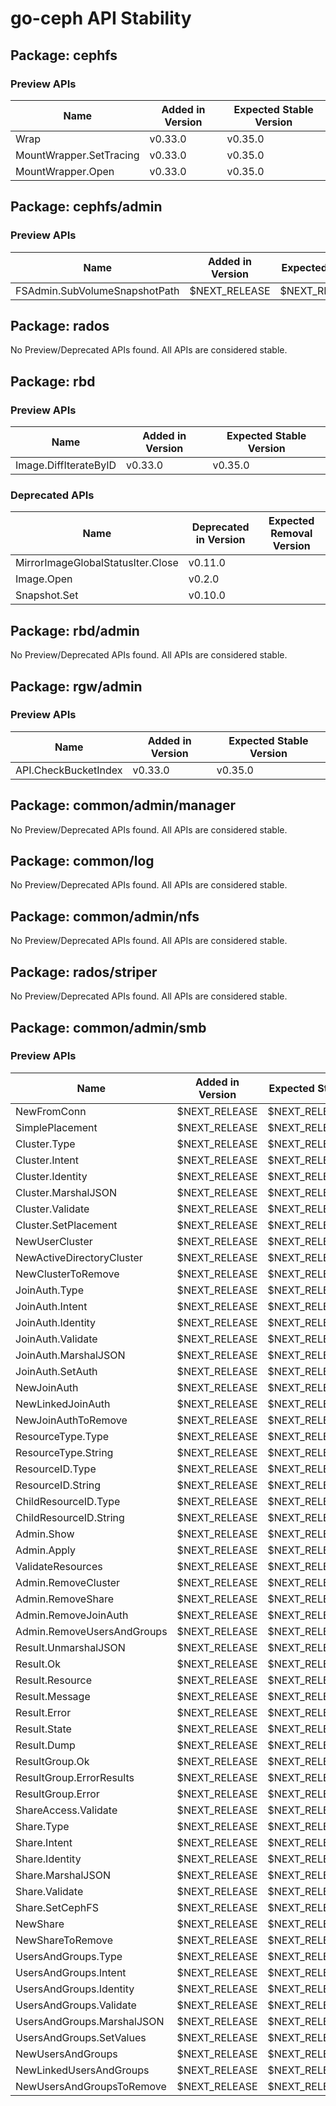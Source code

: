 <!-- GENERATED FILE: DO NOT EDIT DIRECTLY -->

# go-ceph API Stability

## Package: cephfs

### Preview APIs

Name | Added in Version | Expected Stable Version | 
---- | ---------------- | ----------------------- | 
Wrap | v0.33.0 | v0.35.0 | 
MountWrapper.SetTracing | v0.33.0 | v0.35.0 | 
MountWrapper.Open | v0.33.0 | v0.35.0 | 

## Package: cephfs/admin

### Preview APIs

Name | Added in Version | Expected Stable Version | 
---- | ---------------- | ----------------------- | 
FSAdmin.SubVolumeSnapshotPath | $NEXT_RELEASE | $NEXT_RELEASE_STABLE | 

## Package: rados

No Preview/Deprecated APIs found. All APIs are considered stable.

## Package: rbd

### Preview APIs

Name | Added in Version | Expected Stable Version | 
---- | ---------------- | ----------------------- | 
Image.DiffIterateByID | v0.33.0 | v0.35.0 | 

### Deprecated APIs

Name | Deprecated in Version | Expected Removal Version | 
---- | --------------------- | ------------------------ | 
MirrorImageGlobalStatusIter.Close | v0.11.0 |  | 
Image.Open | v0.2.0 |  | 
Snapshot.Set | v0.10.0 |  | 

## Package: rbd/admin

No Preview/Deprecated APIs found. All APIs are considered stable.

## Package: rgw/admin

### Preview APIs

Name | Added in Version | Expected Stable Version | 
---- | ---------------- | ----------------------- | 
API.CheckBucketIndex | v0.33.0 | v0.35.0 | 

## Package: common/admin/manager

No Preview/Deprecated APIs found. All APIs are considered stable.

## Package: common/log

No Preview/Deprecated APIs found. All APIs are considered stable.

## Package: common/admin/nfs

No Preview/Deprecated APIs found. All APIs are considered stable.

## Package: rados/striper

No Preview/Deprecated APIs found. All APIs are considered stable.

## Package: common/admin/smb

### Preview APIs

Name | Added in Version | Expected Stable Version | 
---- | ---------------- | ----------------------- | 
NewFromConn | $NEXT_RELEASE | $NEXT_RELEASE_STABLE | 
SimplePlacement | $NEXT_RELEASE | $NEXT_RELEASE_STABLE | 
Cluster.Type | $NEXT_RELEASE | $NEXT_RELEASE_STABLE | 
Cluster.Intent | $NEXT_RELEASE | $NEXT_RELEASE_STABLE | 
Cluster.Identity | $NEXT_RELEASE | $NEXT_RELEASE_STABLE | 
Cluster.MarshalJSON | $NEXT_RELEASE | $NEXT_RELEASE_STABLE | 
Cluster.Validate | $NEXT_RELEASE | $NEXT_RELEASE_STABLE | 
Cluster.SetPlacement | $NEXT_RELEASE | $NEXT_RELEASE_STABLE | 
NewUserCluster | $NEXT_RELEASE | $NEXT_RELEASE_STABLE | 
NewActiveDirectoryCluster | $NEXT_RELEASE | $NEXT_RELEASE_STABLE | 
NewClusterToRemove | $NEXT_RELEASE | $NEXT_RELEASE_STABLE | 
JoinAuth.Type | $NEXT_RELEASE | $NEXT_RELEASE_STABLE | 
JoinAuth.Intent | $NEXT_RELEASE | $NEXT_RELEASE_STABLE | 
JoinAuth.Identity | $NEXT_RELEASE | $NEXT_RELEASE_STABLE | 
JoinAuth.Validate | $NEXT_RELEASE | $NEXT_RELEASE_STABLE | 
JoinAuth.MarshalJSON | $NEXT_RELEASE | $NEXT_RELEASE_STABLE | 
JoinAuth.SetAuth | $NEXT_RELEASE | $NEXT_RELEASE_STABLE | 
NewJoinAuth | $NEXT_RELEASE | $NEXT_RELEASE_STABLE | 
NewLinkedJoinAuth | $NEXT_RELEASE | $NEXT_RELEASE_STABLE | 
NewJoinAuthToRemove | $NEXT_RELEASE | $NEXT_RELEASE_STABLE | 
ResourceType.Type | $NEXT_RELEASE | $NEXT_RELEASE_STABLE | 
ResourceType.String | $NEXT_RELEASE | $NEXT_RELEASE_STABLE | 
ResourceID.Type | $NEXT_RELEASE | $NEXT_RELEASE_STABLE | 
ResourceID.String | $NEXT_RELEASE | $NEXT_RELEASE_STABLE | 
ChildResourceID.Type | $NEXT_RELEASE | $NEXT_RELEASE_STABLE | 
ChildResourceID.String | $NEXT_RELEASE | $NEXT_RELEASE_STABLE | 
Admin.Show | $NEXT_RELEASE | $NEXT_RELEASE_STABLE | 
Admin.Apply | $NEXT_RELEASE | $NEXT_RELEASE_STABLE | 
ValidateResources | $NEXT_RELEASE | $NEXT_RELEASE_STABLE | 
Admin.RemoveCluster | $NEXT_RELEASE | $NEXT_RELEASE_STABLE | 
Admin.RemoveShare | $NEXT_RELEASE | $NEXT_RELEASE_STABLE | 
Admin.RemoveJoinAuth | $NEXT_RELEASE | $NEXT_RELEASE_STABLE | 
Admin.RemoveUsersAndGroups | $NEXT_RELEASE | $NEXT_RELEASE_STABLE | 
Result.UnmarshalJSON | $NEXT_RELEASE | $NEXT_RELEASE_STABLE | 
Result.Ok | $NEXT_RELEASE | $NEXT_RELEASE_STABLE | 
Result.Resource | $NEXT_RELEASE | $NEXT_RELEASE_STABLE | 
Result.Message | $NEXT_RELEASE | $NEXT_RELEASE_STABLE | 
Result.Error | $NEXT_RELEASE | $NEXT_RELEASE_STABLE | 
Result.State | $NEXT_RELEASE | $NEXT_RELEASE_STABLE | 
Result.Dump | $NEXT_RELEASE | $NEXT_RELEASE_STABLE | 
ResultGroup.Ok | $NEXT_RELEASE | $NEXT_RELEASE_STABLE | 
ResultGroup.ErrorResults | $NEXT_RELEASE | $NEXT_RELEASE_STABLE | 
ResultGroup.Error | $NEXT_RELEASE | $NEXT_RELEASE_STABLE | 
ShareAccess.Validate | $NEXT_RELEASE | $NEXT_RELEASE_STABLE | 
Share.Type | $NEXT_RELEASE | $NEXT_RELEASE_STABLE | 
Share.Intent | $NEXT_RELEASE | $NEXT_RELEASE_STABLE | 
Share.Identity | $NEXT_RELEASE | $NEXT_RELEASE_STABLE | 
Share.MarshalJSON | $NEXT_RELEASE | $NEXT_RELEASE_STABLE | 
Share.Validate | $NEXT_RELEASE | $NEXT_RELEASE_STABLE | 
Share.SetCephFS | $NEXT_RELEASE | $NEXT_RELEASE_STABLE | 
NewShare | $NEXT_RELEASE | $NEXT_RELEASE_STABLE | 
NewShareToRemove | $NEXT_RELEASE | $NEXT_RELEASE_STABLE | 
UsersAndGroups.Type | $NEXT_RELEASE | $NEXT_RELEASE_STABLE | 
UsersAndGroups.Intent | $NEXT_RELEASE | $NEXT_RELEASE_STABLE | 
UsersAndGroups.Identity | $NEXT_RELEASE | $NEXT_RELEASE_STABLE | 
UsersAndGroups.Validate | $NEXT_RELEASE | $NEXT_RELEASE_STABLE | 
UsersAndGroups.MarshalJSON | $NEXT_RELEASE | $NEXT_RELEASE_STABLE | 
UsersAndGroups.SetValues | $NEXT_RELEASE | $NEXT_RELEASE_STABLE | 
NewUsersAndGroups | $NEXT_RELEASE | $NEXT_RELEASE_STABLE | 
NewLinkedUsersAndGroups | $NEXT_RELEASE | $NEXT_RELEASE_STABLE | 
NewUsersAndGroupsToRemove | $NEXT_RELEASE | $NEXT_RELEASE_STABLE | 


